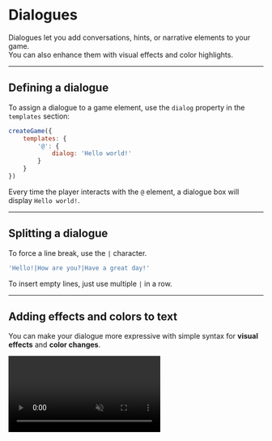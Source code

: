 <script>
import Aside from '../../../lib/ui/Doc/Aside.svelte'
import Emoji from '../../../lib/ui/Doc/Emoji.svelte'
</script>

# <Emoji src="💬"/> Dialogues

Dialogues let you add conversations, hints, or narrative elements to your game.  
You can also enhance them with visual effects and color highlights.

---

## <Emoji src="✏️"/> Defining a dialogue

To assign a dialogue to a game element, use the `dialog` property in the `templates` section:

```javascript
createGame({
	templates: {
		'@': {
			dialog: 'Hello world!'
		}
	}
})
```

Every time the player interacts with the `@` element, a dialogue box will display `Hello world!`.

---

## <Emoji src="⛓️‍💥"/> Splitting a dialogue

To force a line break, use the `|` character.

```js
'Hello!|How are you?|Have a great day!'
```

<Aside variant="Note">
To insert empty lines, just use multiple <code>|</code> in a row.
</Aside>

---

## <Emoji src="💥"/> Adding effects and colors to text

You can make your dialogue more expressive with simple syntax for **visual effects** and **color changes**.

<video src="/doc/dialog-fx.webm" autoplay loop muted playsinline/>

### Effects

| Effect           | Syntax        | Description               |
| ---------------- | ------------- | ------------------------- |
| Vertical wave    | `~your text~` | Letters move up and down  |
| Horizontal wave  | `_your text_` | Letters wave side to side |
| Random shake     | `your %text%` | Chaotic shaking           |
| Horizontal shake | `your =text=` | Left-right shaking        |
| Vertical shake   | `your ^text^` | Up-down shaking           |
| Blinking         | `your °text°` | Flashing on/off           |

### Colors

To apply a color, wrap text in `<n>`, where `n` is the index of a color in [your palette](/en/doc/configuration/colors#customizing-the-palette):

```js
'<3>Blue text<3>'
```

You can also combine effects and colors:

```js
'~<2>Gray text with wave effect<2>~'
```

---

## <Emoji src="🫥"/> Displaying special characters

To display a reserved character (like `%`, `~`, `_`, `^`, `=`, `°`), escape it with **two backslashes** `\\`:

```js
'I only have 56\\% battery left'
```

will display:

_I only have 56% battery left_
